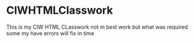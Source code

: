 # CIWHTMLClasswork

This is my CIW HTML CLasswork not m best work but what was required some my have errors will fix in time 